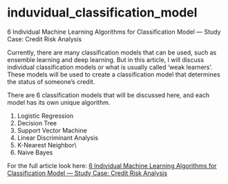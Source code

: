 # induvidual_classification_model
6 Individual Machine Learning Algorithms for Classification Model — Study Case: Credit Risk Analysis

Currently, there are many classification models that can be used, such as ensemble learning and deep learning. But in this article, I will discuss individual classification models or what is usually called ‘weak learners’. These models will be used to create a classification model that determines the status of someone’s credit.

There are 6 classification models that will be discussed here, and each model has its own unique algorithm.

1. Logistic Regression
2. Decision Tree
3. Support Vector Machine
4. Linear Discriminant Analysis
5. K-Nearest Neighbor\
6. Naive Bayes

For the full article look here: <a href='https://medium.com/@risdan.kristori/6-individual-machine-learning-algorithms-for-classification-model-study-case-credit-risk-a958bef8f4ef'>6 Individual Machine Learning Algorithms for Classification Model — Study Case: Credit Risk Analysis</a>
